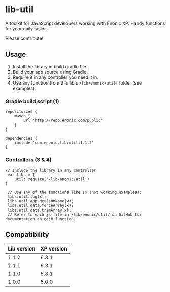 # lib-util

A toolkit for JavaScript developers working with Enonic XP. Handy functions for your daily tasks.

Please contribute!

## Usage

1. Install the library in build.gradle file.
2. Build your app source using Gradle.
3. Require it in any controller you need it in.
4. Use any function from this lib's `/lib/enonic/util/` folder (see examples).

### Gradle build script (1)

    repositories {
        maven {
            url 'http://repo.enonic.com/public'
        }
    }

    dependencies {
        include 'com.enonic.lib:util:1.1.2'
    }

### Controllers (3 & 4)
    // Include the library in any controller
	 var libs = {
        util: require('/lib/enonic/util')
    }

	 // Use any of the functions like so (not working examples):
	 libs.util.log(x);
	 libs.util.app.getJsonName(x);
	 libs.util.data.forceArray(x);
	 libs.util.data.trimArray(x);
	 // Refer to each js-file in /lib/enonic/util/ on GitHub for documentation on each function.

## Compatibility

| Lib version        | XP version |
| ------------- | ------------- |
| 1.1.2 | 6.3.1 |
| 1.1.1 | 6.3.1 |
| 1.1.0 | 6.3.1 |
| 1.0.0 | 6.0.0 |
